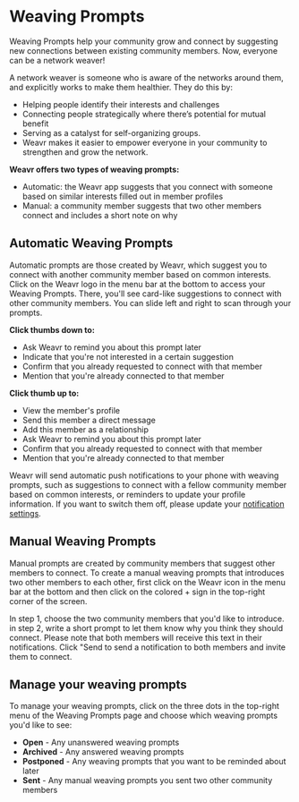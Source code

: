 # Weaving Prompts

Weaving Prompts help your community grow and connect by suggesting new connections between existing community members. 
Now, everyone can be a network weaver!

A network weaver is someone who is aware of the networks around them, and explicitly works to make them healthier. They do this by:
- Helping people identify their interests and challenges
- Connecting people strategically where there’s potential for mutual benefit
- Serving as a catalyst for self-organizing groups.
- Weavr makes it easier to empower everyone in your community to strengthen and grow the network. 

**Weavr offers two types of weaving prompts:**

- Automatic: the Weavr app suggests that you connect with someone based on similar interests filled out in member profiles
- Manual: a community member suggests that two other members connect and includes a short note on why

## Automatic Weaving Prompts
Automatic prompts are those created by Weavr, which suggest you to connect with another community member based on common interests. Click on the Weavr logo in the menu bar at the bottom to access your Weaving Prompts. There, you'll see card-like suggestions to connect with other community members. You can slide left and right to scan through your prompts. 

**Click thumbs down to:**
- Ask Weavr to remind you about this prompt later
- Indicate that you're not interested in a certain suggestion
- Confirm that you already requested to connect with that member
- Mention that you're already connected to that member

**Click thumb up to:**
- View the member's profile
- Send this member a direct message
- Add this member as a relationship
- Ask Weavr to remind you about this prompt later
- Confirm that you already requested to connect with that member
- Mention that you're already connected to that member

Weavr will send automatic push notifications to your phone with weaving prompts, such as suggestions to connect with a fellow community member based on common interests, or reminders to update your profile information. If you want to switch them off, please update your [notification settings](/guides/notifications.md). 

## Manual Weaving Prompts
Manual prompts are created by community members that suggest other members to connect. To create a manual weaving prompts that introduces two other members to each other, first click on the Weavr icon in the menu bar at the bottom and then click on the colored + sign in the top-right corner of the screen. 

In step 1, choose the two community members that you'd like to introduce. 
in step 2, write a short prompt to let them know why you think they should connect. Please note that both members will receive this text in their notifications. 
Click "Send to send a notification to both members and invite them to connect. 

## Manage your weaving prompts
To manage your weaving prompts, click on the three dots in the top-right menu of the Weaving Prompts page and choose which weaving prompts you'd like to see: 

- **Open** - Any unanswered weaving prompts
- **Archived** - Any answered weaving prompts
- **Postponed** - Any weaving prompts that you want to be reminded about later
- **Sent** - Any manual weaving prompts you sent two other community members
